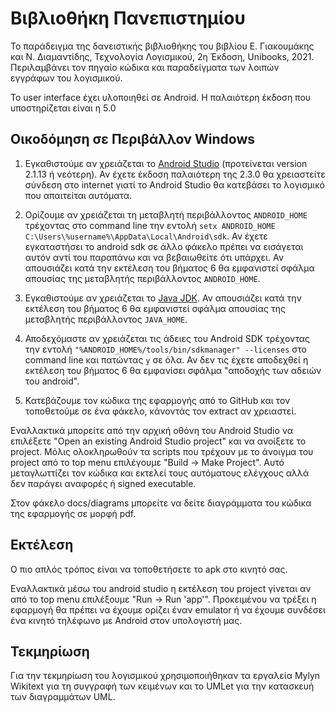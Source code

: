 Βιβλιοθήκη Πανεπιστημίου
========================

Το παράδειγμα της δανειστικής βιβλιοθήκης του βιβλίου Ε. Γιακουμάκης και Ν. Διαμαντίδης, Τεχνολογία Λογισμικού, 2η Έκδοση, Unibooks, 2021. Περιλαμβάνει τον πηγαίο κώδικα και παραδείγματα των λοιπών εγγράφων του λογισμικού.

Το user interface έχει υλοποιηθεί σε Android. Η παλαιότερη έκδοση που υποστηρίζεται είναι η 5.0

Οικοδόμηση σε Περιβάλλον Windows
----------

1. Εγκαθιστούμε αν χρειάζεται το [Android Studio](https://developer.android.com/studio/index.html) (προτείνεται version 2.1.13 ή νεότερη). Αν έχετε έκδοση παλαιότερη της 2.3.0 θα χρειαστείτε σύνδεση στο internet γιατί το Android Studio θα κατεβάσει το λογισμικό που απαιτείται αυτόματα.

2. Ορίζουμε αν χρειάζεται τη μεταβλητή περιβάλλοντος <code>ANDROID_HOME</code> τρέχοντας στο command line την εντολή <code>setx ANDROID_HOME C:\\Users\\%username%\\AppData\\Local\\Android\\sdk</code>. Αν έχετε εγκαταστήσει το android sdk σε άλλο φάκελο πρέπει να εισάγεται αυτόν αντί του παραπάνω και να βεβαιωθείτε ότι υπάρχει. Αν απουσιάζει κατά την εκτέλεση του βήματος 6 θα εμφανιστεί σφάλμα απουσίας της μεταβλητής περιβάλλοντος <code>ANDROID_HOME</code>.

3. Εγκαθιστούμε αν χρειάζεται το [Java JDK](http://java.sun.com/javase/downloads/index.jsp). Αν απουσιάζει κατά την εκτέλεση του βήματος 6 θα εμφανιστεί σφάλμα απουσίας της μεταβλητής περιβάλλοντος <code>JAVA_HOME</code>.

4. Αποδεχόμαστε αν χρειάζεται τις άδειες του Android SDK τρέχοντας την εντολή <code>"%ANDROID_HOME%/tools/bin/sdkmanager" --licenses</code> στο command line και πατώντας <code>y</code> σε όλα. Αν δεν τις έχετε αποδεχθεί η εκτέλεση του βήματος 6 θα εμφανίσει σφάλμα "αποδοχής των αδειών του android".

5. Κατεβάζουμε τον κώδικα της εφαρμογής από το GitHub και τον τοποθετούμε σε ένα φάκελο, κάνοντάς τον extract αν χρειαστεί.


Εναλλακτικά μπορείτε από την αρχική οθόνη του Android Studio να επιλέξετε "Open an existing Android Studio project" και να ανοίξετε το project. Μόλις ολοκληρωθούν τα scripts που τρέχουν με το άνοιγμα του project από το top menu επιλέγουμε "Build -> Make Project". Αυτό μεταγλωττίζει τον κώδικα και εκτελεί τους αυτόματους ελέγχους αλλά δεν παράγει αναφορές ή signed executable.

Στον φάκελο docs/diagrams μπορείτε να δείτε διαγράμματα του κώδικα της εφαρμογής σε μορφή pdf.

Εκτέλεση
-------

Ο πιο απλός τρόπος είναι να τοποθετήσετε το apk στο κινητό σας.

Εναλλακτικά μέσω του android studio η εκτέλεση του project γίνεται αν από το top menu επιλέξουμε "Run -> Run 'app'". Προκειμένου να τρέξει η εφαρμογή θα πρέπει να έχουμε ορίζει έναν emulator ή να έχουμε συνδέσει ένα κινητό τηλέφωνο με Android στον υπολογιστή μας.

Τεκμηρίωση
----------

Για την τεκμηρίωση του λογισμικού χρησιμοποιήθηκαν τα εργαλεία Mylyn Wikitext για τη συγγραφή των κειμένων και το UMLet για την κατασκευή των διαγραμμάτων UML.
